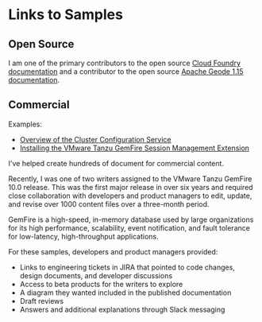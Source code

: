 # Links to Samples

## Open Source
I am one of the primary contributors to the open source [Cloud Foundry documentation](https://docs.cloudfoundry.org/) and a contributor to the open source [Apache Geode 1.15 documentation](https://geode.apache.org/docs/guide/115/about_geode.html).

## Commercial

Examples:

* [Overview of the Cluster Configuration Service](https://docs.vmware.com/en/VMware-GemFire/10.0/gf/configuring-cluster_config-gfsh_persist.html)
* [Installing the VMware Tanzu GemFire Session Management Extension](https://docs.vmware.com/en/VMware-GemFire-Session-Management/1.0/gsm/install_session_management.html)

I've helped create hundreds of document for commercial content.

Recently, I was one of two writers assigned to the VMware Tanzu GemFire 10.0 release.
This was the first major release in over six years and required close collaboration with
developers and product managers to edit, update, and revise over 1000 content files over
a three-month period.

GemFire is a high-speed, in-memory database used by large organizations for its high
performance, scalability, event notification, and fault tolerance for low-latency,
high-throughput applications.

For these samples, developers and product managers provided:

* Links to engineering tickets in JIRA that pointed to code changes, design documents, and developer discussions
* Access to beta products for the writers to explore
* A diagram they wanted included in the published documentation
* Draft reviews
* Answers and additional explanations through Slack messaging
